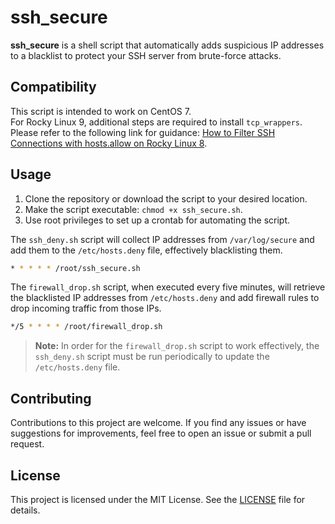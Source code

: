 # ssh_secure
**ssh_secure** is a shell script that automatically adds suspicious IP addresses to a blacklist to protect your SSH server from brute-force attacks.


## Compatibility

This script is intended to work on CentOS 7.  
For Rocky Linux 9, additional steps are required to install `tcp_wrappers`.  
Please refer to the following link for guidance: [How to Filter SSH Connections with hosts.allow on Rocky Linux 8](https://zedt.eu/tech/linux/how-to-filter-ssh-connections-with-hosts-allow-on-rocky-linux-8/).


## Usage

1. Clone the repository or download the script to your desired location.
2. Make the script executable: `chmod +x ssh_secure.sh`.
3. Use root privileges to set up a crontab for automating the script.  

The `ssh_deny.sh` script will collect IP addresses from `/var/log/secure` and add them to the `/etc/hosts.deny` file, effectively blacklisting them.
```bash
* * * * * /root/ssh_secure.sh
```

The `firewall_drop.sh` script, when executed every five minutes, will retrieve the blacklisted IP addresses from `/etc/hosts.deny` and add firewall rules to drop incoming traffic from those IPs.
```bash
*/5 * * * * /root/firewall_drop.sh
```

> **Note:** In order for the `firewall_drop.sh` script to work effectively, the `ssh_deny.sh` script must be run periodically to update the `/etc/hosts.deny` file.


## Contributing

Contributions to this project are welcome. If you find any issues or have suggestions for improvements, feel free to open an issue or submit a pull request.


## License

This project is licensed under the MIT License. See the [LICENSE](LICENSE) file for details.